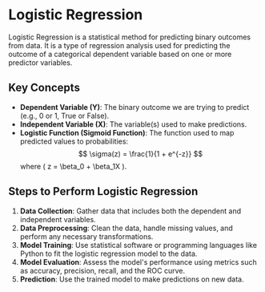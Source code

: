 # Logistic Regression

Logistic Regression is a statistical method for predicting binary outcomes from data. It is a type of regression analysis used for predicting the outcome of a categorical dependent variable based on one or more predictor variables.

## Key Concepts

- **Dependent Variable (Y)**: The binary outcome we are trying to predict (e.g., 0 or 1, True or False).
- **Independent Variable (X)**: The variable(s) used to make predictions.
- **Logistic Function (Sigmoid Function)**: The function used to map predicted values to probabilities:
  $$
  \sigma(z) = \frac{1}{1 + e^{-z}}
  $$
  where \( z = \beta_0 + \beta_1X \).

## Steps to Perform Logistic Regression

1. **Data Collection**: Gather data that includes both the dependent and independent variables.
2. **Data Preprocessing**: Clean the data, handle missing values, and perform any necessary transformations.
3. **Model Training**: Use statistical software or programming languages like Python to fit the logistic regression model to the data.
4. **Model Evaluation**: Assess the model's performance using metrics such as accuracy, precision, recall, and the ROC curve.
5. **Prediction**: Use the trained model to make predictions on new data.

